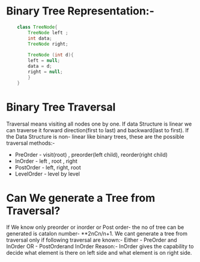 # Binary Tree Representation:-
```java
	class TreeNode{
		TreeNode left ; 
		int data;
		TreeNode right;
		
		TreeNode (int d){
		left = null;
		data = d;
		right = null;
		}
	}
```
# Binary Tree Traversal
Traversal means visiting all nodes one by one.
If data Structure is linear we can traverse it forward direction(first to last) and backward(last to first).
If the Data Structure is non- linear like binary trees, these are the possible traversal methods:-


* PreOrder - visit(root) , preorder(left child), reorder(right child)
* InOrder - left , root , right
* PostOrder - left, right, root
* LevelOrder - level by level

# Can We generate a Tree from Traversal?
If We know only preorder or inorder or Post order- the no of tree can be generated is catalon number- **2nCn/n+1.
We cant generate a tree from traversal only if following traversal are known:-
	Either - PreOrder and InOrder
	OR 		- PostOrderand InOrder
Reason:- InOrder gives the capability to decide what element is there on left side and what element is on right side.	